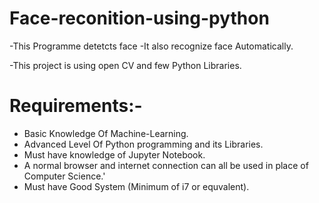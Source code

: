 # Face-reconition-using-python
-This Programme detetcts face
-It also recognize face Automatically.

-This project is using open CV and few Python Libraries.
 # Requirements:-
 - Basic Knowledge Of Machine-Learning.
 - Advanced Level Of Python programming and its Libraries.
 - Must have knowledge of Jupyter Notebook.
 - A normal browser and internet connection can all be used in place of Computer Science.'
 - Must have Good System (Minimum of i7 or equvalent).
